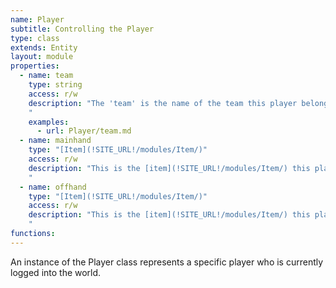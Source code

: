 ```yaml
---
name: Player
subtitle: Controlling the Player
type: class
extends: Entity
layout: module
properties:
  - name: team
    type: string
    access: r/w
    description: "The 'team' is the name of the team this player belongs to, or nil if he is not a member of any team.
    "
    examples:
      - url: Player/team.md
  - name: mainhand
    type: "[Item](!SITE_URL!/modules/Item/)"
    access: r/w
    description: "This is the [item](!SITE_URL!/modules/Item/) this player is holding in his main hand.    
    "
  - name: offhand
    type: "[Item](!SITE_URL!/modules/Item/)"
    access: r/w
    description: "This is the [item](!SITE_URL!/modules/Item/) this player is holding in his off hand.    
    "
functions:
---
```


An instance of the Player class represents a specific player who is currently logged into the world.
